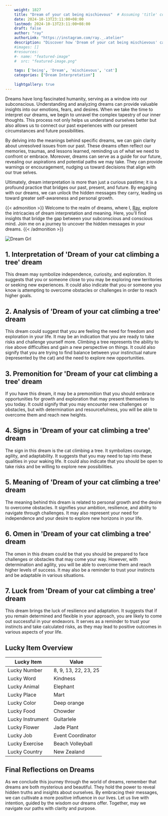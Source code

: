 ```yaml
---
    weight: 1827
    title: "Dream of your cat being mischievous"  # Assuming 'title' column exists
    date: 2024-10-13T23:11:00+08:00
    lastmod: 2024-10-13T23:11:00+08:00
    draft: false
    author: "ray"
    authorLink: "https://instagram.com/ray._.atelier"
    description: "Discover how 'Dream of your cat being mischievous' can interpret your future and uncover its significant meanings in your life."
    #images: []
    #resources:
    #- name: "featured-image"
    #  src: "featured-image.png"
    
    tags: ['being', 'Dream', 'mischievous', 'cat']
    categories: ["Dream Interpretation"]
    
    lightgallery: true
---
```

    
Dreams have long fascinated humanity, serving as a window into our subconscious. Understanding and analyzing dreams can provide valuable insights into our emotions, fears, and desires. When we take the time to interpret our dreams, we begin to unravel the complex tapestry of our inner thoughts. This process not only helps us understand ourselves better but also allows us to connect our past experiences with our present circumstances and future possibilities.

By delving into the meanings behind specific dreams, we can gain clarity about unresolved issues from our past. These dreams often reflect our memories, traumas, and lessons learned, reminding us of what we need to confront or embrace. Moreover, dreams can serve as a guide for our future, revealing our aspirations and potential paths we may take. They can provide warnings or encouragement, nudging us toward decisions that align with our true selves.

Ultimately, dream interpretation is more than just a curious pastime; it is a profound practice that bridges our past, present, and future. By engaging with our dreams, we can unlock the hidden messages they carry, leading us toward greater self-awareness and personal growth.

{{< admonition >}}
Welcome to the realm of dreams, where I, [Ray](https://instagram.com/ray._.atelier), explore the intricacies of dream interpretation and meaning. Here, you’ll find insights that bridge the gap between your subconscious and conscious mind. Join me on a journey to uncover the hidden messages in your dreams.
{{< /admonition >}}

![Dream Grl](https://cdn.pixabay.com/photo/2017/11/02/03/35/gothic-2910057_1280.jpg "Dream Grl")

## 1. Interpretation of 'Dream of your cat climbing a tree' dream
 This dream may symbolize independence, curiosity, and exploration. It suggests that you or someone close to you may be exploring new territories or seeking new experiences. It could also indicate that you or someone you know is attempting to overcome obstacles or challenges in order to reach higher goals.

## 2. Analysis of 'Dream of your cat climbing a tree' dream
 This dream could suggest that you are feeling the need for freedom and exploration in your life. It may be an indication that you are ready to take risks and challenge yourself more. Climbing a tree represents the ability to rise above difficulties and gain a new perspective on things. It could also signify that you are trying to find balance between your instinctual nature (represented by the cat) and the need to explore new opportunities.

## 3. Premonition for 'Dream of your cat climbing a tree' dream
 If you have this dream, it may be a premonition that you should embrace opportunities for growth and exploration that may present themselves to you today. It could signify that you may encounter new challenges or obstacles, but with determination and resourcefulness, you will be able to overcome them and reach new heights.

## 4. Signs in 'Dream of your cat climbing a tree' dream
 The sign in this dream is the cat climbing a tree. It symbolizes courage, agility, and adaptability. It suggests that you may need to tap into these qualities in your waking life. It could also indicate that you should be open to take risks and be willing to explore new possibilities.

## 5. Meaning of 'Dream of your cat climbing a tree' dream
 The meaning behind this dream is related to personal growth and the desire to overcome obstacles. It signifies your ambition, resilience, and ability to navigate through challenges. It may also represent your need for independence and your desire to explore new horizons in your life.

## 6. Omen in 'Dream of your cat climbing a tree' dream
 The omen in this dream could be that you should be prepared to face challenges or obstacles that may come your way. However, with determination and agility, you will be able to overcome them and reach higher levels of success. It may also be a reminder to trust your instincts and be adaptable in various situations.

## 7. Luck from 'Dream of your cat climbing a tree' dream
 This dream brings the luck of resilience and adaptation. It suggests that if you remain determined and flexible in your approach, you are likely to come out successful in your endeavors. It serves as a reminder to trust your instincts and take calculated risks, as they may lead to positive outcomes in various aspects of your life.

## Lucky Item Overview
| Lucky Item          | Value              |
|---------------|--------------------|
| Lucky Number        | 8, 9, 13, 22, 23, 25  |
| Lucky Word          | Kindness |
| Lucky Animal        | Elephant |
| Lucky Place         | Mart     |
| Lucky Color         | Deep orange     |
| Lucky Food          | Chowder      |
| Lucky Instrument    | Guitarlele |
| Lucky Flower        | Jade Plant    |
| Lucky Job           | Event Coordinator       |
| Lucky Exercise      | Beach Volleyball  |
| Lucky Country       | New Zealand    |


##  Final Reflections on Dreams

As we conclude this journey through the world of dreams, remember that dreams are both mysterious and beautiful. They hold the power to reveal hidden truths and insights about ourselves. By embracing their messages, we can cultivate a more positive influence in our lives. Let us live with intention, guided by the wisdom our dreams offer. Together, may we navigate our paths with clarity and purpose.
